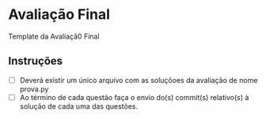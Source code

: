 # Avaliação Final
Template da Avaliaçã0 Final

## Instruções

- [ ] Deverá existir um único arquivo com as soluçõoes da avaliação de nome prova.py
- [ ] Ao término de cada questão faça o envio do(s) commit(s) relativo(s) à solução de cada uma das questões.
